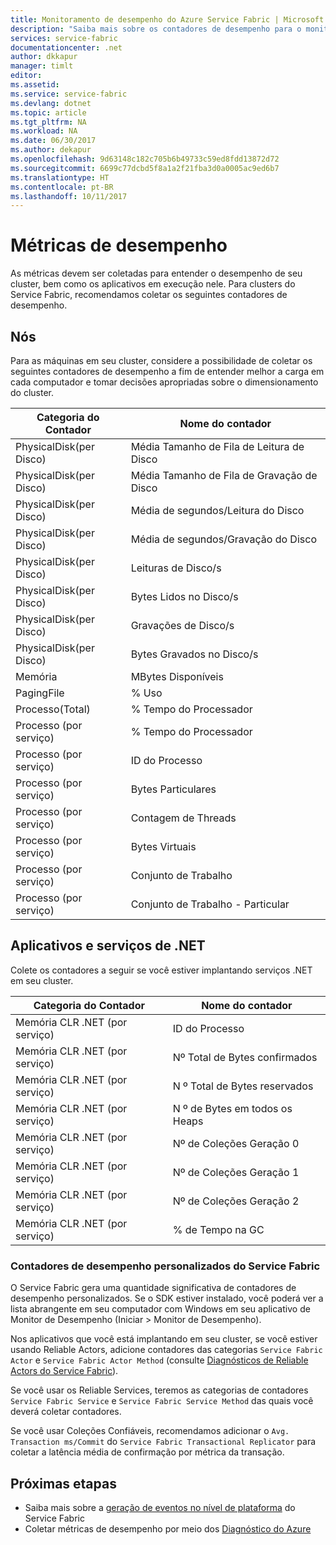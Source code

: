 ```yaml
---
title: Monitoramento de desempenho do Azure Service Fabric | Microsoft Docs
description: "Saiba mais sobre os contadores de desempenho para o monitoramento e diagnóstico de clusters do Azure Service Fabric."
services: service-fabric
documentationcenter: .net
author: dkkapur
manager: timlt
editor: 
ms.assetid: 
ms.service: service-fabric
ms.devlang: dotnet
ms.topic: article
ms.tgt_pltfrm: NA
ms.workload: NA
ms.date: 06/30/2017
ms.author: dekapur
ms.openlocfilehash: 9d63148c182c705b6b49733c59ed8fdd13872d72
ms.sourcegitcommit: 6699c77dcbd5f8a1a2f21fba3d0a0005ac9ed6b7
ms.translationtype: HT
ms.contentlocale: pt-BR
ms.lasthandoff: 10/11/2017
---
```

# <a name="performance-metrics"></a>Métricas de desempenho

As métricas devem ser coletadas para entender o desempenho de seu cluster, bem como os aplicativos em execução nele. Para clusters do Service Fabric, recomendamos coletar os seguintes contadores de desempenho.

## <a name="nodes"></a>Nós

Para as máquinas em seu cluster, considere a possibilidade de coletar os seguintes contadores de desempenho a fim de entender melhor a carga em cada computador e tomar decisões apropriadas sobre o dimensionamento do cluster.

| Categoria do Contador | Nome do contador |
| --- | --- |
| PhysicalDisk(per Disco) | Média Tamanho de Fila de Leitura de Disco |
| PhysicalDisk(per Disco) | Média Tamanho de Fila de Gravação de Disco |
| PhysicalDisk(per Disco) | Média de segundos/Leitura do Disco |
| PhysicalDisk(per Disco) | Média de segundos/Gravação do Disco |
| PhysicalDisk(per Disco) | Leituras de Disco/s  |
| PhysicalDisk(per Disco) | Bytes Lidos no Disco/s  |
| PhysicalDisk(per Disco) | Gravações de Disco/s |
| PhysicalDisk(per Disco) | Bytes Gravados no Disco/s |
| Memória | MBytes Disponíveis |
| PagingFile | % Uso |
| Processo(Total) | % Tempo do Processador |
| Processo (por serviço) | % Tempo do Processador |
| Processo (por serviço) | ID do Processo |
| Processo (por serviço) | Bytes Particulares |
| Processo (por serviço) | Contagem de Threads |
| Processo (por serviço) | Bytes Virtuais |
| Processo (por serviço) | Conjunto de Trabalho |
| Processo (por serviço) | Conjunto de Trabalho - Particular |

## <a name="net-applications-and-services"></a>Aplicativos e serviços de .NET

Colete os contadores a seguir se você estiver implantando serviços .NET em seu cluster. 

| Categoria do Contador | Nome do contador |
| --- | --- |
| Memória CLR .NET (por serviço) | ID do Processo |
| Memória CLR .NET (por serviço) | Nº Total de Bytes confirmados |
| Memória CLR .NET (por serviço) | N º Total de Bytes reservados |
| Memória CLR .NET (por serviço) | N º de Bytes em todos os Heaps |
| Memória CLR .NET (por serviço) | Nº de Coleções Geração 0 |
| Memória CLR .NET (por serviço) | Nº de Coleções Geração 1 |
| Memória CLR .NET (por serviço) | Nº de Coleções Geração 2 |
| Memória CLR .NET (por serviço) | % de Tempo na GC |

### <a name="service-fabrics-custom-performance-counters"></a>Contadores de desempenho personalizados do Service Fabric

O Service Fabric gera uma quantidade significativa de contadores de desempenho personalizados. Se o SDK estiver instalado, você poderá ver a lista abrangente em seu computador com Windows em seu aplicativo de Monitor de Desempenho (Iniciar > Monitor de Desempenho). 

Nos aplicativos que você está implantando em seu cluster, se você estiver usando Reliable Actors, adicione contadores das categorias `Service Fabric Actor` e `Service Fabric Actor Method` (consulte [Diagnósticos de Reliable Actors do Service Fabric](service-fabric-reliable-actors-diagnostics.md)).

Se você usar os Reliable Services, teremos as categorias de contadores `Service Fabric Service` e `Service Fabric Service Method` das quais você deverá coletar contadores. 

Se você usar Coleções Confiáveis, recomendamos adicionar o `Avg. Transaction ms/Commit` do `Service Fabric Transactional Replicator` para coletar a latência média de confirmação por métrica da transação.


## <a name="next-steps"></a>Próximas etapas

* Saiba mais sobre a [geração de eventos no nível de plataforma](service-fabric-diagnostics-event-generation-infra.md) do Service Fabric
* Coletar métricas de desempenho por meio dos [Diagnóstico do Azure](service-fabric-diagnostics-event-aggregation-wad.md)
